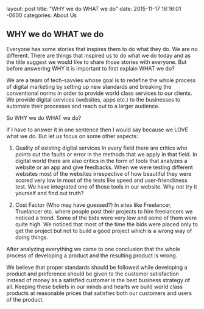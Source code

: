 layout: post
title:  "WHY we do WHAT we do"
date:   2015-11-17 16:16:01 -0600
categories: About Us

## WHY we do WHAT we do

Everyone has some stories that inspires them to do what they do. We are no different. There are things that inspired us to do what we do today and as the title suggest we would like to share those stories with everyone. But before answering WHY it is important to first explain WHAT we do?

We are a team of tech-savvies whose goal is to redefine the whole process of digital marketing by setting up new standards and breaking the conventional norms in order to provide world class services to our clients. We provide digital services (websites, apps etc.) to the businesses to automate their processes and reach out to a larger audience.

So WHY we do WHAT we do?

If I have to answer it in one sentence then I would say because we LOVE what we do. But let us focus on some other aspects:

1. Quality of existing digital services
In every field there are critics who points out the faults or error in the methods that we apply in that field. In digital world there are also critics in the form of tools that analyzes a website or an app and give feedbacks.
When we were testing different websites most of the websites irrespective of how beautiful they were scored very low in most of the tests like speed and user-friendliness test.
We have integrated one of those tools in our website. Why not try it yourself and find out truth?

2. Cost Factor (Who may have guessed?)
In sites like Freelancer, Truelancer etc. where people post their projects to hire freelancers we noticed a trend. Some of the bids were very low and some of them were quite high. We noticed that most of the time the bids were placed only to get the project but not to build a good project which is a wrong way of doing things.

After analyzing everything we came to one conclusion that the whole process of developing a product and the resulting product is wrong.

We believe that proper standards should be followed while developing a product and preference should be given to the customer satisfaction instead of money as a satisfied customer is the best business strategy of all. Keeping these beliefs in our minds and hearts we build world class products at reasonable prices that satisfies both our customers and users of the product.